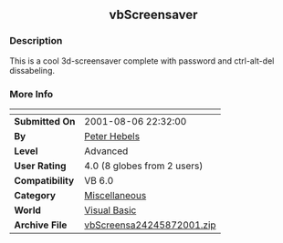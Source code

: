 ﻿<div align="center">

## vbScreensaver


</div>

### Description

This is a cool 3d-screensaver complete with password and ctrl-alt-del dissabeling.
 
### More Info
 


<span>             |<span>
---                |---
**Submitted On**   |2001-08-06 22:32:00
**By**             |[Peter Hebels](https://github.com/Planet-Source-Code/PSCIndex/blob/master/ByAuthor/peter-hebels.md)
**Level**          |Advanced
**User Rating**    |4.0 (8 globes from 2 users)
**Compatibility**  |VB 6\.0
**Category**       |[Miscellaneous](https://github.com/Planet-Source-Code/PSCIndex/blob/master/ByCategory/miscellaneous__1-1.md)
**World**          |[Visual Basic](https://github.com/Planet-Source-Code/PSCIndex/blob/master/ByWorld/visual-basic.md)
**Archive File**   |[vbScreensa24245872001\.zip](https://github.com/Planet-Source-Code/peter-hebels-vbscreensaver__1-25954/archive/master.zip)








